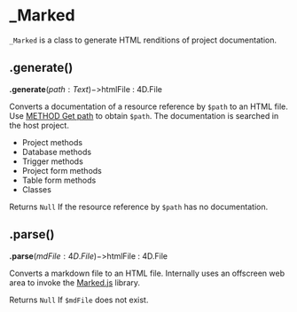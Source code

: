# _Marked

`_Marked` is a class to generate HTML renditions of project documentation. 

## .generate()

**.generate**($path : Text)->$htmlFile : 4D.File

Converts a documentation of a resource reference by `$path` to an HTML file.  Use [METHOD Get path](https://doc.4d.com/4Dv20/4D/20/METHOD-Get-path.301-6238308.en.html) to obtain `$path`. The documentation is searched in the host project. 

* Project methods
* Database methods
* Trigger methods
* Project form methods
* Table form methods
* Classes

Returns `Null` If the resource reference by `$path` has no documentation.

## .parse()

**.parse**($mdFile : 4D.File)->$htmlFile : 4D.File

Converts a markdown file to an HTML file. Internally uses an offscreen web area to invoke the [Marked.js](https://marked.js.org) library.

Returns `Null` If `$mdFile` does not exist.